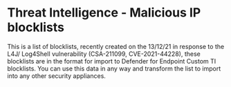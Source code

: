 # Threat Intelligence - Malicious IP blocklists
This is a list of blocklists, recently created on the 13/12/21 in response to the L4J/ Log4Shell vulnerability (CSA-211099, CVE-2021-44228), these blocklists are in the format for import to Defender for Endpoint Custom TI blocklists. You can use this data in any way and transform the list to import into any other security appliances.
